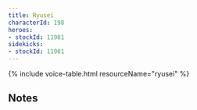 ```yaml
---
title: Ryusei
characterId: 198
heroes:
- stockId: 11981
sidekicks:
- stockId: 11981
---
```


{% include voice-table.html resourceName="ryusei"
%}

## Notes

